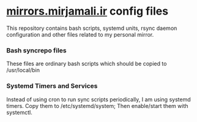# [mirrors.mirjamali.ir](mirrors.mirjamali.ir) config files
This repository contains bash scripts, systemd units, rsync daemon configuration and other files related to my personal mirror.
### Bash syncrepo files
These files are ordinary bash scripts which should be copied to /usr/local/bin
### Systemd Timers and Services
Instead of using cron to run sync scripts periodically, I am using systemd timers.
Copy them to /etc/systemd/system; Then enable/start them with systemctl.
